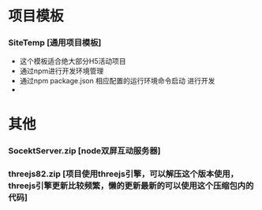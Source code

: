 

# 项目模板

###  SiteTemp [通用项目模板]

- 这个模板适合绝大部分H5活动项目
- 通过npm进行开发环境管理
- 通过npm package.json 相应配置的运行环境命令启动 进行开发
-

# 其他

### SocektServer.zip [node双屏互动服务器]
### threejs82.zip [项目使用threejs引擎，可以解压这个版本使用，threejs引擎更新比较频繁，懒的更新最新的可以使用这个压缩包内的代码]
